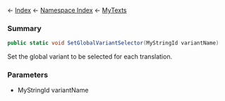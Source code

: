 ← [Index](Api-Index) ← [Namespace Index](Namespace-Index) ← [MyTexts](VRage.MyTexts)

### Summary

```csharp
public static void SetGlobalVariantSelector(MyStringId variantName)
```

Set the global variant to be selected for each translation.

### Parameters

* MyStringId variantName
